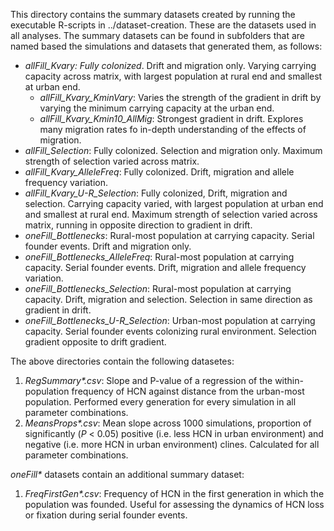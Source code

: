 This directory contains the summary datasets created by running the executable R-scripts in ../dataset-creation. These are the datasets used in all analyses. The summary datasets can be found in subfolders that are named based the simulations and datasets that generated them, as follows:
* _allFill_Kvary: Fully colonized_. Drift and migration only. Varying carrying capacity across matrix, with largest population at rural end and smallest at urban end.
    * _allFill_Kvary_KminVary_: Varies the strength of the gradient in drift by varying the minimum carrying capacity at the urban end.
    * _allFill_Kvary_Kmin10_AllMig_: Strongest gradient in drift. Explores many migration rates fo in-depth understanding of the effects of migration.
* _allFill_Selection_: Fully colonized. Selection and migration only. Maximum strength of selection varied across matrix.
* _allFill_Kvary_AlleleFreq_: Fully colonized. Drift, migration and allele frequency variation.
* _allFill_Kvary_U-R_Selection_: Fully colonized, Drift, migration and selection. Carrying capacity varied, with largest population at urban end and smallest at rural end. Maximum strength of selection varied across matrix, running in opposite direction to gradient in drift.
* _oneFill_Bottlenecks_: Rural-most population at carrying capacity. Serial founder events. Drift and migration only.
* _oneFill_Bottlenecks_AlleleFreq_: Rural-most population at carrying capacity. Serial founder events. Drift, migration and allele frequency variation.
* _oneFill_Bottlenecks_Selection_: Rural-most population at carrying capacity. Drift, migration and selection. Selection in same direction as gradient in drift.
* _oneFill_Bottlenecks_U-R_Selection_: Urban-most population at carrying capacity. Serial founder events colonizing rural environment. Selection gradient opposite to drift gradient.

The above directories contain the following datasetes:
1. _RegSummary\*.csv_: Slope and P-value of a regression of the within-population frequency of HCN against distance from the urban-most population. Performed every generation for every simulation in all parameter combinations.
2. _MeansProps\*.csv_: Mean slope across 1000 simulations, proportion of significantly (_P_ < 0.05) positive (i.e. less HCN in urban environment) and negative (i.e. more HCN in urban environment) clines. Calculated for all parameter combinations.

_oneFill\*_ datasets contain an additional summary dataset:
1. _FreqFirstGen\*.csv_: Frequency of HCN in the first generation in which the population was founded. Useful for assessing the dynamics of HCN loss or fixation during serial founder events.
